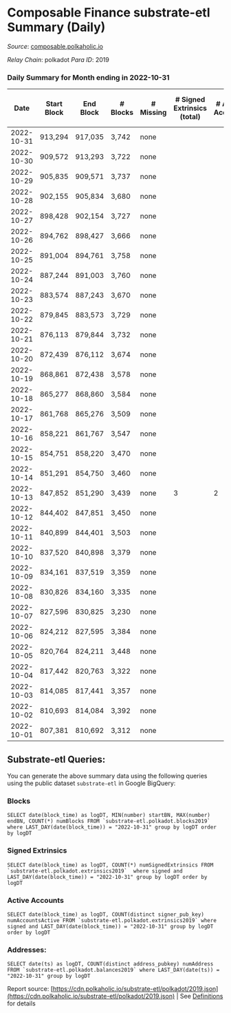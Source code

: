 # Composable Finance substrate-etl Summary (Daily)

_Source_: [composable.polkaholic.io](https://composable.polkaholic.io)

*Relay Chain*: polkadot
*Para ID*: 2019



### Daily Summary for Month ending in 2022-10-31


| Date | Start Block | End Block | # Blocks | # Missing | # Signed Extrinsics (total) | # Active Accounts | # Addresses with Balances | # Events | # Transfers | # XCM Transfers In | # XCM Transfers Out |
| ---- | ----------- | --------- | -------- | --------- | --------------------------- | ----------------- | ------------------------- | -------- | ----------- | ------------------ | ------------------- |
| 2022-10-31 | 913,294 | 917,035 | 3,742 | none  |  |  | 7 | 7,486 |   |   |   |
| 2022-10-30 | 909,572 | 913,293 | 3,722 | none  |  |  |  | 7,446 |   |   |   |
| 2022-10-29 | 905,835 | 909,571 | 3,737 | none  |  |  | 7 | 7,479 |   |   |   |
| 2022-10-28 | 902,155 | 905,834 | 3,680 | none  |  |  |  | 7,362 |   |   |   |
| 2022-10-27 | 898,428 | 902,154 | 3,727 | none  |  |  | 7 | 7,456 |   |   |   |
| 2022-10-26 | 894,762 | 898,427 | 3,666 | none  |  |  | 7 | 7,334 |   |   |   |
| 2022-10-25 | 891,004 | 894,761 | 3,758 | none  |  |  | 7 | 7,518 |   |   |   |
| 2022-10-24 | 887,244 | 891,003 | 3,760 | none  |  |  | 7 | 7,523 |   |   |   |
| 2022-10-23 | 883,574 | 887,243 | 3,670 | none  |  |  |  | 7,342 |   |   |   |
| 2022-10-22 | 879,845 | 883,573 | 3,729 | none  |  |  | 7 | 7,460 |   |   |   |
| 2022-10-21 | 876,113 | 879,844 | 3,732 | none  |  |  |  | 7,466 |   |   |   |
| 2022-10-20 | 872,439 | 876,112 | 3,674 | none  |  |  |  | 7,350 |   |   |   |
| 2022-10-19 | 868,861 | 872,438 | 3,578 | none  |  |  |  | 7,158 |   |   |   |
| 2022-10-18 | 865,277 | 868,860 | 3,584 | none  |  |  | 7 | 7,173 |   |   |   |
| 2022-10-17 | 861,768 | 865,276 | 3,509 | none  |  |  | 7 | 7,020 |   |   |   |
| 2022-10-16 | 858,221 | 861,767 | 3,547 | none  |  |  | 7 | 7,096 |   |   |   |
| 2022-10-15 | 854,751 | 858,220 | 3,470 | none  |  |  | 7 | 6,945 |   |   |   |
| 2022-10-14 | 851,291 | 854,750 | 3,460 | none  |  |  |  | 6,922 |   |   |   |
| 2022-10-13 | 847,852 | 851,290 | 3,439 | none  | 3 | 2 | 7 | 6,894 | 1  |   |   |
| 2022-10-12 | 844,402 | 847,851 | 3,450 | none  |  |  | 6 | 6,902 |   |   |   |
| 2022-10-11 | 840,899 | 844,401 | 3,503 | none  |  |  | 6 | 7,008 |   |   |   |
| 2022-10-10 | 837,520 | 840,898 | 3,379 | none  |  |  | 6 | 6,760 |   |   |   |
| 2022-10-09 | 834,161 | 837,519 | 3,359 | none  |  |  | 6 | 6,720 |   |   |   |
| 2022-10-08 | 830,826 | 834,160 | 3,335 | none  |  |  | 6 | 6,672 |   |   |   |
| 2022-10-07 | 827,596 | 830,825 | 3,230 | none  |  |  | 6 | 6,462 |   |   |   |
| 2022-10-06 | 824,212 | 827,595 | 3,384 | none  |  |  | 6 | 6,770 |   |   |   |
| 2022-10-05 | 820,764 | 824,211 | 3,448 | none  |  |  | 6 | 6,898 |   |   |   |
| 2022-10-04 | 817,442 | 820,763 | 3,322 | none  |  |  | 6 | 6,645 |   |   |   |
| 2022-10-03 | 814,085 | 817,441 | 3,357 | none  |  |  |  | 6,716 |   |   |   |
| 2022-10-02 | 810,693 | 814,084 | 3,392 | none  |  |  |  | 6,786 |   |   |   |
| 2022-10-01 | 807,381 | 810,692 | 3,312 | none  |  |  |  | 6,626 |   |   |   |

## Substrate-etl Queries:
You can generate the above summary data using the following queries using the public dataset `substrate-etl` in Google BigQuery:


### Blocks
```
SELECT date(block_time) as logDT, MIN(number) startBN, MAX(number) endBN, COUNT(*) numBlocks FROM `substrate-etl.polkadot.blocks2019`  where LAST_DAY(date(block_time)) = "2022-10-31" group by logDT order by logDT
```


### Signed Extrinsics
```
SELECT date(block_time) as logDT, COUNT(*) numSignedExtrinsics FROM `substrate-etl.polkadot.extrinsics2019`  where signed and LAST_DAY(date(block_time)) = "2022-10-31" group by logDT order by logDT
```


### Active Accounts
```
SELECT date(block_time) as logDT, COUNT(distinct signer_pub_key) numAccountsActive FROM `substrate-etl.polkadot.extrinsics2019` where signed and LAST_DAY(date(block_time)) = "2022-10-31" group by logDT order by logDT
```


### Addresses:
```
SELECT date(ts) as logDT, COUNT(distinct address_pubkey) numAddress FROM `substrate-etl.polkadot.balances2019` where LAST_DAY(date(ts)) = "2022-10-31" group by logDT
```



Report source: [https://cdn.polkaholic.io/substrate-etl/polkadot/2019.json](https://cdn.polkaholic.io/substrate-etl/polkadot/2019.json) | See [Definitions](/DEFINITIONS.md) for details
